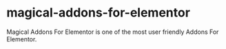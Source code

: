 # magical-addons-for-elementor
Magical Addons For Elementor is one of the most user friendly Addons For Elementor.

